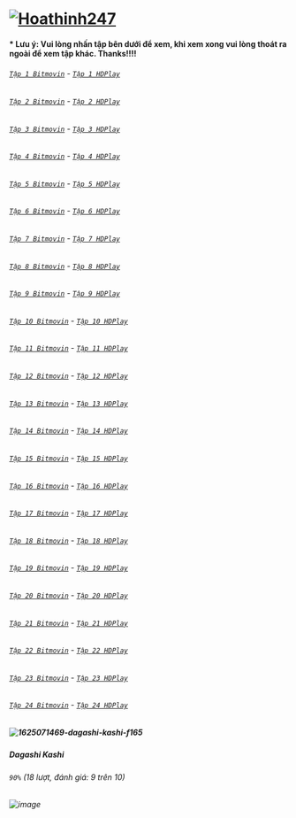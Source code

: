# [![Hoathinh247](https://user-images.githubusercontent.com/75318518/141947432-f818d463-e399-4827-9d0d-1c5385968d8e.png)](https://admin1509.github.io/hoathinh247tv.com/)
#### * Lưu ý: Vui lòng nhấn tập bên dưới để xem, khi xem xong vui lòng thoát ra ngoài để xem tập khác. Thanks!!!!

###### [`Tập 1 Bitmovin`](https://bitly.com/) - [`Tập 1 HDPlay`](https://bitly.com/)
###### [`Tập 2 Bitmovin`](https://bitly.com/) - [`Tập 2 HDPlay`](https://bitly.com/)
###### [`Tập 3 Bitmovin`](https://bitly.com/) - [`Tập 3 HDPlay`](https://bitly.com/)
###### [`Tập 4 Bitmovin`](https://bitly.com/) - [`Tập 4 HDPlay`](https://bitly.com/)
###### [`Tập 5 Bitmovin`](https://bitly.com/) - [`Tập 5 HDPlay`](https://bitly.com/)
###### [`Tập 6 Bitmovin`](https://bitly.com/) - [`Tập 6 HDPlay`](https://bitly.com/)
###### [`Tập 7 Bitmovin`](https://bitly.com/) - [`Tập 7 HDPlay`](https://bitly.com/)
###### [`Tập 8 Bitmovin`](https://bitly.com/) - [`Tập 8 HDPlay`](https://bitly.com/)
###### [`Tập 9 Bitmovin`](https://bitly.com/) - [`Tập 9 HDPlay`](https://bitly.com/)
###### [`Tập 10 Bitmovin`](https://bitly.com/) - [`Tập 10 HDPlay`](https://bitly.com/)
###### [`Tập 11 Bitmovin`](https://bitly.com/) - [`Tập 11 HDPlay`](https://bitly.com/)
###### [`Tập 12 Bitmovin`](https://bitly.com/) - [`Tập 12 HDPlay`](https://bitly.com/)
###### [`Tập 13 Bitmovin`](https://bitly.com/) - [`Tập 13 HDPlay`](https://bitly.com/)
###### [`Tập 14 Bitmovin`](https://bitly.com/) - [`Tập 14 HDPlay`](https://bitly.com/)
###### [`Tập 15 Bitmovin`](https://bitly.com/) - [`Tập 15 HDPlay`](https://bitly.com/)
###### [`Tập 16 Bitmovin`](https://bitly.com/) - [`Tập 16 HDPlay`](https://bitly.com/)
###### [`Tập 17 Bitmovin`](https://bitly.com/) - [`Tập 17 HDPlay`](https://bitly.com/)
###### [`Tập 18 Bitmovin`](https://bitly.com/) - [`Tập 18 HDPlay`](https://bitly.com/)
###### [`Tập 19 Bitmovin`](https://bitly.com/) - [`Tập 19 HDPlay`](https://bitly.com/)
###### [`Tập 20 Bitmovin`](https://bitly.com/) - [`Tập 20 HDPlay`](https://bitly.com/)
###### [`Tập 21 Bitmovin`](https://bitly.com/) - [`Tập 21 HDPlay`](https://bitly.com/)
###### [`Tập 22 Bitmovin`](https://bitly.com/) - [`Tập 22 HDPlay`](https://bitly.com/)
###### [`Tập 23 Bitmovin`](https://bitly.com/) - [`Tập 23 HDPlay`](https://bitly.com/)
###### [`Tập 24 Bitmovin`](https://bitly.com/) - [`Tập 24 HDPlay`](https://bitly.com/)

##### ![1625071469-dagashi-kashi-f165](https://user-images.githubusercontent.com/75318518/142188877-a5942764-86ec-4a29-8d45-9f64e2c1536b.jpg)
##### Dagashi Kashi
###### `90%` (18 lượt, đánh giá: 9 trên 10)
###### ![image](https://user-images.githubusercontent.com/75318518/142189130-515f74d9-83ab-4199-92af-91cdeddde627.png)
